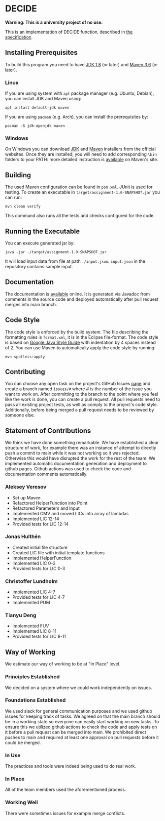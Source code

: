 # DECIDE

**Warning: This is a university project of no use.**

This is an implementation of DECIDE function, described in [the specification](https://canvas.kth.se/courses/37918/files/6157550/download).


## Installing Prerequisites

To build this program you need to have [JDK 1.8](https://www.oracle.com/java/technologies/javase/javase-jdk8-downloads.html) (or later) and [Maven 3.6](https://maven.apache.org/download.cgi) (or later).

### Linux

If you are using system with `apt` package manager (e.g. Ubuntu, Debian), you can install JDK and Maven using:

```
apt install default-jdk maven
```

If you are using `pacman` (e.g. Arch), you can install the prerequisites by:

```
pacman -S jdk-openjdk maven
```

### Windows

On Windows you can download [JDK](https://www.oracle.com/java/technologies/downloads/#java8-windows) and [Maven](https://dlcdn.apache.org/maven/maven-3/3.8.7/binaries/apache-maven-3.8.7-bin.zip) installers from the official websites. Once they are installed, you will need to add corresponding `\bin` folders to your PATH: more detailed instruction is [available](https://maven.apache.org/install.html#windows-tips) on Maven's site.


## Building

The used Maven configuration can be found in `pom.xml`. JUnit is used for testing. To create an executable in `target/assignment-1.0-SNAPSHOT.jar` you can run:

```
mvn clean verify
```

This command also runs all the tests and checks configured for the code.


## Running the Executable

You can execute generated jar by:

```
java -jar ./target/assignment-1.0-SNAPSHOT.jar
```

It will load input data from file at path `./input.json`. `input.json` in the repository contains sample input.


## Documentation

The documentation is [available](https://dd2480-group14.github.io/Assignment-1/) online. It is generated via Javadoc from comments in the source code and deployed automatically after pull request merges into main branch.


## Code Style

The code style is enforced by the build system. The file describing the formatting rules is `format.xml`, it is in the Eclipse file-format. The code style is based on [Google Java Style Guide](https://google.github.io/styleguide/javaguide.html) with indentation by 4 spaces instead of 2. You can use Maven to automatically apply the code style by running:

```
mvn spotless:apply
```


## Contributing

You can choose any open task on the project's GitHub Issues [page](https://github.com/DD2480-group14/Assignment-1/issues) and create a branch named `issues/#` where # is the number of the issue you want to work on. After committing to the branch to the point where you feel like the work is done, you can create a pull request. All pull requests need to pass all existing project tests, as well as comply to the project's code style. Additionally, before being merged a pull request needs to be reviewed by someone else.


## Statement of Contributions

We think we have done something remarkable. We have established a clear structure of work, for example there was an instance of attempt to directly push a commit to main while it was not working so it was rejected. Otherwise this would have disrupted the work for the rest of the team. We implemented automatic documentation generation and deployment to github pages. Github actions was used to check the code and documentation comments automatically. 

### Aleksey Veresov

- Set up Maven
- Refactored HelperFunction into Point
- Refactored Parameters and Input
- Implemented CMV and moved LICs into array of lambdas
- Implemented LIC 12-14
- Provided tests for LIC 12-14

### Jonas Hulthén

- Created initial file structure
- Created LIC file with initial template functions
- Implemented HelperFunction
- Implemented LIC 0-3
- Provided tests for LIC 0-3

### Christoffer Lundholm

- Implemented LIC 4-7 
- Provided tests for LIC 4-7
- Implemented PUM

### Tianyu Deng

- Implemented FUV
- Implemented LIC 8-11
- Provided tests for LIC 8-11


## Way of Working

We estimate our way of working to be at "In Place" level.

### Principles Established

We decided on a system where we could work independently on issues.

### Foundations Established

We used slack for general communication purposes and we used github issues for keeping track of tasks. We agreed on that the main branch should be in a working state so everyone can easily start working on new tasks. To ensure this we utilized github actions to check the code and apply tests on it before a pull request can be merged into main. We prohibited direct pushes to main and required at least one approval on pull requests before it could be merged.

### In Use

The practices and tools were indeed being used to do real work.

### In Place

All of the team members used the aforementioned process. 

### Working Well

There were sometimes issues for example merge conflicts.
